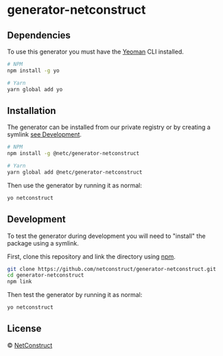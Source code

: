 # generator-netconstruct

## Dependencies

To use this generator you must have the [Yeoman](http://yeoman.io) CLI installed.

```bash
# NPM
npm install -g yo

# Yarn
yarn global add yo
```

## Installation

The generator can be installed from our private registry or by creating a symlink [see Development](#development).

```bash
# NPM
npm install -g @netc/generator-netconstruct

# Yarn
yarn global add @netc/generator-netconstruct
```

Then use the generator by running it as normal:

```bash
yo netconstruct
```

## Development

To test the generator during development you will need to "install" the package using a symlink.

First, clone this repository and link the directory using [npm](https://www.npmjs.com/).

```bash
git clone https://github.com/netconstruct/generator-netconstruct.git
cd generator-netconstruct
npm link
```

Then test the generator by running it as normal:

```bash
yo netconstruct
```

## License

 © [NetConstruct](http://www.netconstruct.co.uk)
